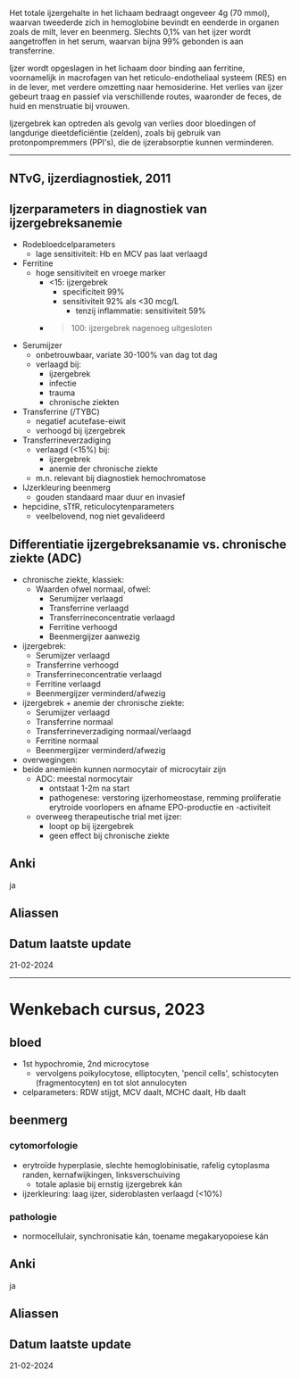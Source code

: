 Het totale ijzergehalte in het lichaam bedraagt ongeveer 4g (70 mmol), waarvan tweederde zich in hemoglobine bevindt en eenderde in organen zoals de milt, lever en beenmerg. Slechts 0,1% van het ijzer wordt aangetroffen in het serum, waarvan bijna 99% gebonden is aan transferrine.

Ijzer wordt opgeslagen in het lichaam door binding aan ferritine, voornamelijk in macrofagen van het reticulo-endotheliaal systeem (RES) en in de lever, met verdere omzetting naar hemosiderine. Het verlies van ijzer gebeurt traag en passief via verschillende routes, waaronder de feces, de huid en menstruatie bij vrouwen.

Ijzergebrek kan optreden als gevolg van verlies door bloedingen of langdurige dieetdeficiëntie (zelden), zoals bij gebruik van protonpompremmers (PPI's), die de ijzerabsorptie kunnen verminderen.
___
## NTvG, ijzerdiagnostiek, 2011
## Ijzerparameters in diagnostiek van ijzergebreksanemie
- Rodebloedcelparameters
	- lage sensitiviteit: Hb en MCV pas laat verlaagd
- Ferritine
	- hoge sensitiviteit en vroege marker
		- <15: ijzergebrek
			- specificiteit 99%
			- sensitiviteit 92% als <30 mcg/L
				- tenzij inflammatie: sensitiviteit 59% 
		- >100: ijzergebrek nagenoeg uitgesloten
- Serumijzer
	- onbetrouwbaar, variate 30-100% van dag tot dag
	- verlaagd bij:
		- ijzergebrek
		- infectie
		- trauma
		- chronische ziekten
- Transferrine (/TYBC)
	- negatief acutefase-eiwit
	- verhoogd bij ijzergebrek
- Transferrineverzadiging
	- verlaagd (<15%) bij:
		- ijzergebrek
		- anemie der chronische ziekte
	- m.n. relevant bij diagnostiek hemochromatose
- IJzerkleuring beenmerg
	- gouden standaard maar duur en invasief
- hepcidine, sTfR, reticulocytenparameters
	- veelbelovend, nog niet gevalideerd
## Differentiatie ijzergebreksanamie vs. chronische ziekte (ADC)
- chronische ziekte, klassiek:
	- Waarden ofwel normaal, ofwel: 
		- Serumijzer verlaagd
		- Transferrine verlaagd
		- Transferrineconcentratie verlaagd
		- Ferritine verhoogd
		- Beenmergijzer aanwezig
- ijzergebrek:
	- Serumijzer verlaagd
	- Transferrine verhoogd
	- Transferrineconcentratie verlaagd
	- Ferritine verlaagd
	- Beenmergijzer verminderd/afwezig
- ijzergebrek + anemie der chronische ziekte:
	- Serumijzer verlaagd
	- Transferrine normaal
	- Transferrineverzadiging normaal/verlaagd
	- Ferritine normaal
	- Beenmergijzer verminderd/afwezig
- overwegingen:
- beide anemieën kunnen normocytair of microcytair zijn
	- ADC: meestal normocytair
		- ontstaat 1-2m na start
		- pathogenese: verstoring ijzerhomeostase, remming proliferatie erytroide voorlopers en afname EPO-productie en -activiteit
	- overweeg therapeutische trial met ijzer:
		- loopt op bij ijzergebrek
		- geen effect bij chronische ziekte
## Anki
ja
## Aliassen
## Datum laatste update
21-02-2024
___
# Wenkebach cursus, 2023
## bloed
- 1st hypochromie, 2nd microcytose
	- vervolgens poikylocytose, elliptocyten, 'pencil cells', schistocyten (fragmentocyten) en tot slot annulocyten
- celparameters: RDW stijgt, MCV daalt, MCHC daalt, Hb daalt
## beenmerg
### cytomorfologie
- erytroïde hyperplasie, slechte hemoglobinisatie, rafelig cytoplasma randen, kernafwijkingen, linksverschuiving
	- totale aplasie bij ernstig ijzergebrek kán
- ijzerkleuring: laag ijzer, sideroblasten verlaagd (<10%)
### pathologie
- normocellulair, synchronisatie kán, toename megakaryopoiese kán

## Anki
ja
## Aliassen
## Datum laatste update
21-02-2024